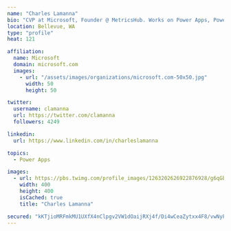 ```yaml
---
name: "Charles Lamanna"
bio: "CVP at Microsoft, Founder @ MetricsHub. Works on Power Apps, Power Automate, Power Virtual Agent, Common Data Service and Dynamics 365."
location: Bellevue, WA
type: "profile"
heat: 121

affiliation:
  name: Microsoft
  domain: microsoft.com
  images:
    - url: "/assets/images/organizations/microsoft.com-50x50.jpg"
      width: 50
      height: 50

twitter:
  username: clamanna
  url: https://twitter.com/clamanna
  followers: 4249

linkedin:
  url: https://www.linkedin.com/in/charleslamanna

topics:
  - Power Apps

images:
  - url: https://pbs.twimg.com/profile_images/1263202626922876928/g6qGbHZ-_400x400.jpg
    width: 400
    height: 400
    isCached: true
    title: "Charles Lamanna"

secured: "kKTjioMRFmkMU1UXfX4nClpgv2VW1dOaijRXj4f/Di4wCeaZytxx4F8/vwNyPIeFQizVslQG96wkviIFPCiubX4L1Mb8q5fU0KWgH/uof5VhkQYWkXFGe01n5sJXFR4tkYW3iHp7W8wQ5QlR2JyVVaQ0dwB1eURAjjFIhiJlI+FqRkHIspAmMkji0sP1HwoH/XlNQ7xJrGlR8zb4XrhafPEQLZSNsg20bE3aCyY7hsrCtSbDtK+KqvYX/B/n374blg2f4C7HgjS2NS+9OlveqFhswsK0hvtPkPJ83xyPUDchqRrihriHyxukvChzZLKL5uHBrme60+MroR5IRSwrCLL6l9S8eRbkfNgRTdgC6PTCL8ow97EJ6WLBIP+VRUOhz1CGOHJycAUw5q6WiIxszyadFgvAsux3+9MHonFsxtA=;zSHjl4Tn8Fw86wEtQBNEyg=="
---
```


